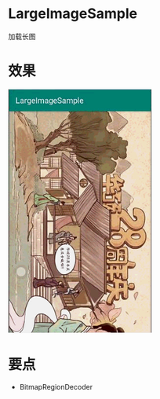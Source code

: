 # LargeImageSample
加载长图

# 效果
![image](https://github.com/CoderWalterXu/LargeImageSample/blob/master/screenshot/loadlargeImage.gif)

# 要点
* BitmapRegionDecoder
